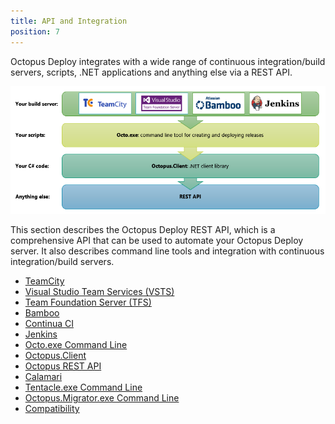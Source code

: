 ```yaml
---
title: API and Integration
position: 7
---
```



Octopus Deploy integrates with a wide range of continuous integration/build servers, scripts, .NET applications and anything else via a REST API.


![](/docs/images/3048159/3278140.png)


This section describes the Octopus Deploy REST API, which is a comprehensive API that can be used to automate your Octopus Deploy server. It also describes command line tools and integration with continuous integration/build servers.


- [TeamCity](/docs/api-and-integration/teamcity.md)
- [Visual Studio Team Services (VSTS)](/docs/api-and-integration/visual-studio-team-services-(vsts).md)
- [Team Foundation Server (TFS)](/docs/api-and-integration/team-foundation-server-(tfs).md)
- [Bamboo](/docs/api-and-integration/bamboo.md)
- [Continua CI](/docs/api-and-integration/continua-ci.md)
- [Jenkins](/docs/api-and-integration/jenkins.md)
- [Octo.exe Command Line](/docs/api-and-integration/octo.exe-command-line/index.md)
- [Octopus.Client](/docs/api-and-integration/octopus.client.md)
- [Octopus REST API](/docs/api-and-integration/octopus-rest-api.md)
- [Calamari](/docs/api-and-integration/calamari.md)
- [Tentacle.exe Command Line](/docs/api-and-integration/tentacle.exe-command-line/index.md)
- [Octopus.Migrator.exe Command Line](/docs/api-and-integration/octopus.migrator.exe-command-line/index.md)
- [Compatibility](/docs/api-and-integration/compatibility.md)
